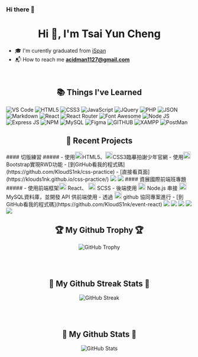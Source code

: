 ### Hi there 👋

<h1 align="center"> Hi 🖖, I'm Tsai Yun Cheng </h1>

- 🎓 I'm curently graduated from [iSpan](https://www.ispan.com.tw/)
- 📬︎ How to reach me **acidman1127@gmail.com**
<br>
<h2 align="center"> 📚 Things I've Learned </h2>
<p>
   <img alt="VS Code" src="https://img.shields.io/badge/Visual_Studio_Code-0078D4?style=for-the-badge&logo=visual%20studio%20code&logoColor=white" />
   <img alt="HTML5" src="https://img.shields.io/badge/HTML5-E34F26?style=for-the-badge&logo=html5&logoColor=white" />
   <img alt="CSS3" src="https://img.shields.io/badge/CSS3-1572B6?style=for-the-badge&logo=css3&logoColor=white" />
   <img alt="JavaScript" src="https://img.shields.io/badge/JavaScript-323330?style=for-the-badge&logo=javascript&logoColor=F7DF1E" />
   <img alt="JQuery" src="https://img.shields.io/badge/jQuery-0769AD?style=for-the-badge&logo=jquery&logoColor=white" />
   <img alt="PHP" src="https://img.shields.io/badge/PHP-777BB4?style=for-the-badge&logo=php&logoColor=white" />
   <img alt="JSON" src="https://img.shields.io/badge/json-5E5C5C?style=for-the-badge&logo=json&logoColor=white" />
   <img alt="Markdown" src="https://img.shields.io/badge/Markdown-000000?style=for-the-badge&logo=markdown&logoColor=white" />
   <img alt="React" src="https://img.shields.io/badge/React-20232A?style=for-the-badge&logo=react&logoColor=61DAFB" />
   <img alt="React Router" src="https://img.shields.io/badge/React_Router-CA4245?style=for-the-badge&logo=react-router&logoColor=white" />
   <img alt="Font Awesome" src="https://img.shields.io/badge/Font_Awesome-339AF0?style=for-the-badge&logo=fontawesome&logoColor=white" />
   <img alt="Node JS" src="https://img.shields.io/badge/Node.js-339933?style=for-the-badge&logo=nodedotjs&logoColor=white" />
   <img alt="Express JS" src="https://img.shields.io/badge/Express.js-000000?style=for-the-badge&logo=express&logoColor=white" />
   <img alt="NPM" src="https://img.shields.io/badge/npm-CB3837?style=for-the-badge&logo=npm&logoColor=white" />
   <img alt="MySQL" src="https://img.shields.io/badge/MySQL-005C84?style=for-the-badge&logo=mysql&logoColor=white" />
   <img alt="Figma" src="https://img.shields.io/badge/Figma-F24E1E?style=for-the-badge&logo=figma&logoColor=white" />
   <img alt="GITHUB" src="https://img.shields.io/badge/GitHub-100000?style=for-the-badge&logo=github&logoColor=white" />
   <img alt="XAMPP" src="https://img.shields.io/badge/Xampp-F37623?style=for-the-badge&logo=xampp&logoColor=white" />
  <img alt="PostMan" src="https://img.shields.io/badge/Postman-FF6C37?style=for-the-badge&logo=Postman&logoColor=white" />
</p>
<h2 align="center"> 🔨 Recent Projects </h2>
#### 切版練習
##### 
- 使用<img height="20" width="20" src="https://cdn.simpleicons.org/HTML5" />HTML5、<img height="20" width="20" src="https://cdn.simpleicons.org/CSS3" />CSS3臨摹拍謝少年官網
- 使用<img height="20" width="20" src="https://cdn.simpleicons.org/Bootstrap" />Bootstrap實現RWD功能
- [到GitHub看我的程式碼](https://github.com/KloudS1nk/css-practice)
- [直接看頁面](https://klouds1nk.github.io/css-practice/)
<img src="https://i.imgur.com/6cJ3UTA.jpg">
<img src="https://i.imgur.com/pBynCs0.jpg">
#### 資展國際前端班專題
##### 
- 使用前端框架<img height="20" width="20" src="https://cdn.simpleicons.org/React" /> React、 <img height="20" width="20" src="https://cdn.simpleicons.org/Sass" /> SCSS
- 後端使用 <img height="20" width="20" src="https://cdn.simpleicons.org/Node.js" /> Node.js 串接 <img height="20" width="20" src="https://cdn.simpleicons.org/MySQL" /> MySQL資料庫，並開發 API 供前端使用
- 透過 <img height="20" width="20" src="https://cdn.simpleicons.org/GitHub" /> github 協同專案進行
- [到GitHub看我的程式碼](https://github.com/KloudS1nk/event-react)
<img src="https://i.imgur.com/dd14Q32.png">
<img src="https://i.imgur.com/jEjkiHX.png">
<img src="https://i.imgur.com/qGtgkSP.png">
<img src="https://i.imgur.com/PyQfbY6.png">
<img src="https://i.imgur.com/dz8c9Lj.png">



<h2 align="center">🏆 My Github Trophy 🏆</h2>
<p align="center">
  <img alt="GitHub Trophy" src="https://github-profile-trophy.vercel.app/?username=KloudS1nk&title=Commits&theme=darkhub" />
</p>
<br></br>
<h2 align="center">🌟 My Github Streak Stats 🌟</h2>
<p align="center">
  <img alt="GitHub Streak" src="https://github-readme-streak-stats.herokuapp.com/?user=KloudS1nk&theme=tokyonight" />
</p>
<br></br>
<h2 align="center">🌟 My Github Stats 🌟</h2>
<p align="center">
<img alt="GitHub Stats" src="https://github-readme-stats.vercel.app/api?username=KloudS1nk&show_icons=true&theme=tokyonight&hide=issues&hide_border=true" />
</p>

<!--
**KloudS1nk/KloudS1nk** is a ✨ _special_ ✨ repository because its `README.md` (this file) appears on your GitHub profile.

Here are some ideas to get you started:

- 🔭 I’m currently working on ...
- 🌱 I’m currently learning ...
- 👯 I’m looking to collaborate on ...
- 🤔 I’m looking for help with ...
- 💬 Ask me about ...
- 📫 How to reach me: ...
- 😄 Pronouns: ...
- ⚡ Fun fact: ...
-->
